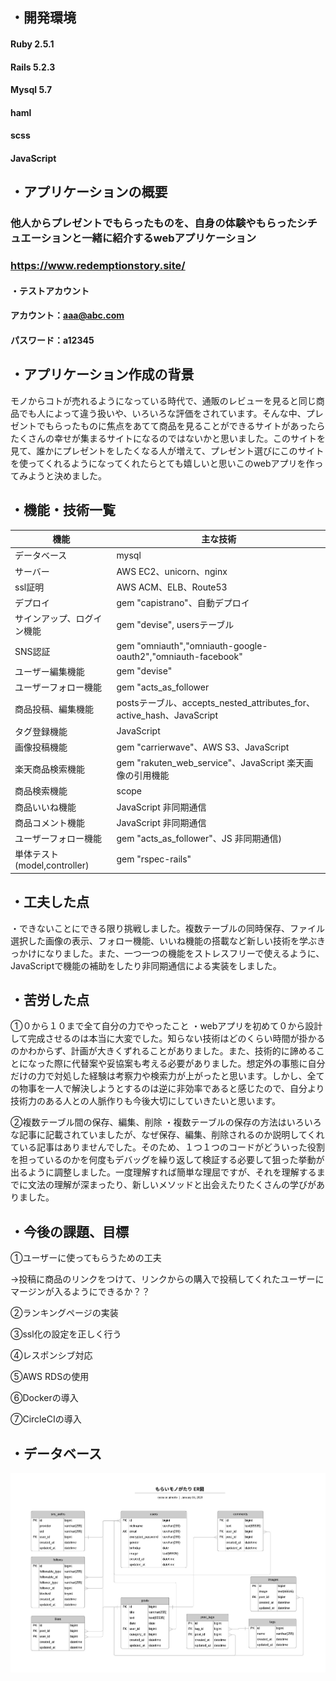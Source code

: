 ## ・開発環境
#### Ruby 2.5.1
#### Rails 5.2.3
#### Mysql 5.7
#### haml
#### scss
#### JavaScript

## ・アプリケーションの概要
### 他人からプレゼントでもらったものを、自身の体験やもらったシチュエーションと一緒に紹介するwebアプリケーション
### https://www.redemptionstory.site/
#### ・テストアカウント
#### アカウント：aaa@abc.com
#### パスワード：a12345

## ・アプリケーション作成の背景
モノからコトが売れるようになっている時代で、通販のレビューを見ると同じ商品でも人によって違う扱いや、いろいろな評価をされています。そんな中、プレゼントでもらったものに焦点をあてて商品を見ることができるサイトがあったらたくさんの幸せが集まるサイトになるのではないかと思いました。このサイトを見て、誰かにプレゼントをしたくなる人が増えて、プレゼント選びにこのサイトを使ってくれるようになってくれたらとても嬉しいと思いこのwebアプリを作ってみようと決めました。

## ・機能・技術一覧

|機能|主な技術|
|-|-|
|データベース|mysql|
|サーバー|AWS EC2、unicorn、nginx|
|ssl証明|AWS ACM、ELB、Route53|
|デプロイ|gem "capistrano"、自動デプロイ|
|サインアップ、ログイン機能|gem "devise", usersテーブル|
|SNS認証|gem "omniauth","omniauth-google-oauth2","omniauth-facebook"|
|ユーザー編集機能|gem "devise"|
|ユーザーフォロー機能|gem "acts_as_follower|
|商品投稿、編集機能|postsテーブル、accepts_nested_attributes_for、active_hash、JavaScript|
|タグ登録機能|JavaScript|
|画像投稿機能|gem "carrierwave"、AWS S3、JavaScript|
|楽天商品検索機能|gem "rakuten_web_service"、JavaScript 楽天画像の引用機能|
|商品検索機能|scope|
|商品いいね機能|JavaScript 非同期通信|
|商品コメント機能|JavaScript 非同期通信|
|ユーザーフォロー機能|gem "acts_as_follower"、JS 非同期通信)|
|単体テスト(model,controller)|gem "rspec-rails"|

## ・工夫した点
・できないことにできる限り挑戦しました。複数テーブルの同時保存、ファイル選択した画像の表示、フォロー機能、いいね機能の搭載など新しい技術を学ぶきっかけになりました。また、一つ一つの機能をストレスフリーで使えるように、JavaScriptで機能の補助をしたり非同期通信による実装をしました。

## ・苦労した点
①０から１０まで全て自分の力でやったこと
・webアプリを初めて０から設計して完成させるのは本当に大変でした。知らない技術はどのくらい時間が掛かるのかわからず、計画が大きくずれることがありました。また、技術的に諦めることになった際に代替案や妥協案も考える必要がありました。想定外の事態に自分だけの力で対処した経験は考察力や検索力が上がったと思います。しかし、全ての物事を一人で解決しようとするのは逆に非効率であると感じたので、自分より技術力のある人との人脈作りも今後大切にしていきたいと思います。

②複数テーブル間の保存、編集、削除
・複数テーブルの保存の方法はいろいろな記事に記載されていましたが、なぜ保存、編集、削除されるのか説明してくれている記事はありませんでした。そのため、１つ１つのコードがどういった役割を担っているのかを何度もデバッグを繰り返して検証する必要して狙った挙動が出るように調整しました。一度理解すれば簡単な理屈ですが、それを理解するまでに文法の理解が深まったり、新しいメソッドと出会えたりたくさんの学びがありました。

## ・今後の課題、目標
①ユーザーに使ってもらうための工夫

→投稿に商品のリンクをつけて、リンクからの購入で投稿してくれたユーザーにマージンが入るようにできるか？？

②ランキングページの実装

③ssl化の設定を正しく行う

④レスポンシブ対応

⑤AWS RDSの使用

⑥Dockerの導入

⑦CircleCIの導入


## ・データベース
![ER図](app/assets/images/RedemptionStory.jpg)

